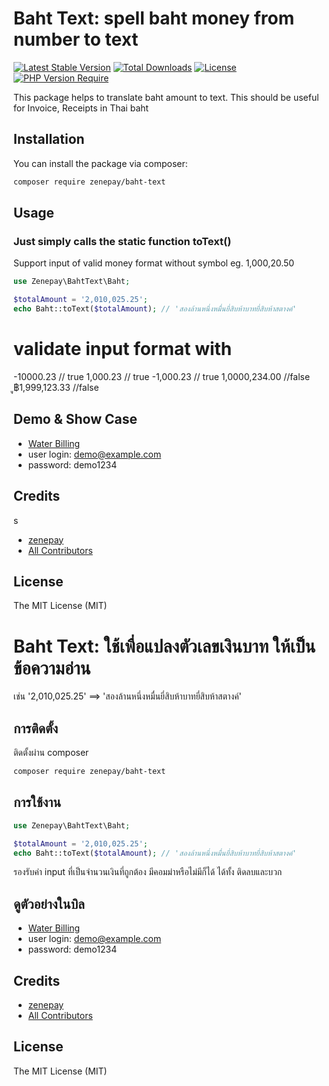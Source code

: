 # Baht Text: spell baht money from number to text

[![Latest Stable Version](http://poser.pugx.org/zenepay/baht-text/v)](https://packagist.org/packages/zenepay/baht-text)
[![Total Downloads](http://poser.pugx.org/zenepay/baht-text/downloads)](https://packagist.org/packages/zenepay/baht-text) 
[![License](http://poser.pugx.org/zenepay/baht-text/license)](https://packagist.org/packages/zenepay/baht-text) 
[![PHP Version Require](http://poser.pugx.org/zenepay/baht-text/require/php)](https://packagist.org/packages/zenepay/baht-text)

This package helps to translate baht amount to text. This should be useful for Invoice, Receipts in Thai baht<br>


## Installation

You can install the package via composer:

```bash
composer require zenepay/baht-text
```

## Usage
### Just simply calls the static function toText()
Support input of valid money format without symbol eg. 1,000,20.50

```php
use Zenepay\BahtText\Baht;

$totalAmount = '2,010,025.25';
echo Baht::toText($totalAmount); // 'สองล้านหนึ่งหมื่นยี่สิบห้าบาทยี่สิบห้าสตางค์'
```
# validate input format with 

-10000.23 // true
1,000.23 // true
-1,000.23 // true
1,0000,234.00  //false
ู฿1,999,123.33 //false

## Demo & Show Case

- [Water Billing](https://demo.zoploen.com/demo/meterbill)
- user login: demo@example.com
- password: demo1234

## Credits
s
- [zenepay](https://github.com/zenepay)
- [All Contributors](../../contributors)

## License

The MIT License (MIT)


# Baht Text: ใช้เพื่อแปลงตัวเลขเงินบาท ให้เป็นข้อความอ่าน 
เช่น  '2,010,025.25' ==> 'สองล้านหนึ่งหมื่นยี่สิบห้าบาทยี่สิบห้าสตางค์'

## การติดตั้ง
ติดตั้งผ่าน composer

```bash
composer require zenepay/baht-text
```

## การใช้งาน
```php
use Zenepay\BahtText\Baht;

$totalAmount = '2,010,025.25';
echo Baht::toText($totalAmount); // 'สองล้านหนึ่งหมื่นยี่สิบห้าบาทยี่สิบห้าสตางค์'
```
รองรับค่า input ที่เป็นจำนวนเงินที่ถูกต้อง มีคอมม่าหรือไม่มีก็ได้ ได้ทั้ง ติดลบและบวก
## ดูตัวอย่างในบิล

- [Water Billing](https://demo.zoploen.com/meterbill)
- user login: demo@example.com
- password: demo1234

## Credits

- [zenepay](https://github.com/zenepay)
- [All Contributors](../../contributors)

## License

The MIT License (MIT)
